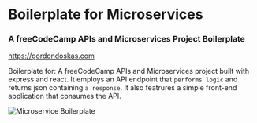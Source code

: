 # Boilerplate for Microservices

### A freeCodeCamp APIs and Microservices Project Boilerplate

<https://gordondoskas.com>

Boilerplate for: A freeCodeCamp APIs and Microservices project built with express and react. It employs an API endpoint that `performs logic` and returns json containing `a response`. It also featrures a simple front-end application that consumes the API.

![Microservice Boilerplate](https://portfolio.gordondoskas.com/img/portfolio.png)
